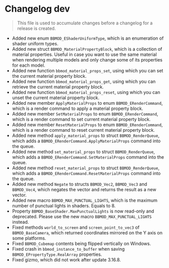 # Changelog dev
> This file is used to accumulate changes before a changelog for a release is
> created.

* Added new enum `BBMOD_EShaderUniformType`, which is an enumeration of shader uniform types.
* Added new struct `BBMOD_MaterialPropertyBlock`, which is a collection of material properties. Useful in case you want to use the same material when rendering multiple models and only change some of its properties for each model.
* Added new function `bbmod_material_props_set`, using which you can set the current material property block.
* Added new function `bbmod_material_props_get`, using which you can retrieve the current material property block.
* Added new function `bbmod_material_props_reset`, using which you can unset the current material property block.
* Added new member `ApplyMaterialProps` to enum `BBMOD_ERenderCommand`, which is a render command to apply a material property block.
* Added new member `SetMaterialProps` to enum `BBMOD_ERenderCommand`, which is a render command to set current material property block.
* Added new member `ResetMaterialProps` to enum `BBMOD_ERenderCommand`, which is a render command to reset current material property block.
* Added new method `apply_material_props` to struct `BBMOD_RenderQueue`, which adds a `BBMOD_ERenderCommand.ApplyMaterialProps` command into the queue.
* Added new method `set_material_props` to struct `BBMOD_RenderQueue`, which adds a `BBMOD_ERenderCommand.SetMaterialProps` command into the queue.
* Added new method `reset_material_props` to struct `BBMOD_RenderQueue`, which adds a `BBMOD_ERenderCommand.ResetMaterialProps` command into the queue.
* Added new method `Negate` to structs `BBMOD_Vec2`, `BBMOD_Vec3` and `BBMOD_Vec4`, which negates the vector and returns the result as a new vector.
* Added new macro `BBMOD_MAX_PUNCTUAL_LIGHTS`, which is the maximum number of punctual lights in shaders. Equals to 8.
* Property `BBMOD_BaseShader.MaxPunctualLights` is now read-only and deprecated. Please use the new macro `BBMOD_MAX_PUNCTUAL_LIGHTS` instead.
* Fixed methods `world_to_screen` and `screen_point_to_vec3` of `BBMOD_BaseCamera`, which returned coordinates mirrored on the Y axis on some platforms.
* Fixed `BBMOD_Cubemap` contents being flipped vertically on Windows.
* Fixed crash in `bbmod_instance_to_buffer` when saving `BBMOD_EPropertyType.RealArray` properties.
* Fixed gizmo, which did not work after update 3.16.8.
